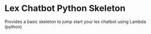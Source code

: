 # Lex Chatbot Python Skeleton
Provides a basic skeleton to jump start your lex chatbot using Lambda (python)
